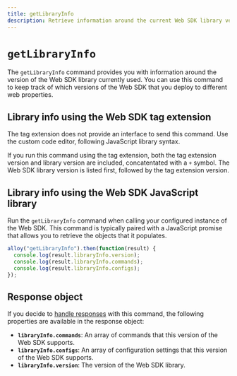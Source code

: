 ```yaml
---
title: getLibraryInfo
description: Retrieve information around the current Web SDK library version.
---
```

# `getLibraryInfo`

The `getLibraryInfo` command provides you with information around the version of the Web SDK library currently used. You can use this command to keep track of which versions of the Web SDK that you deploy to different web properties.

## Library info using the Web SDK tag extension

The tag extension does not provide an interface to send this command. Use the custom code editor, following JavaScript library syntax.

If you run this command using the tag extension, both the tag extension version and library version are included, concatentated with a `+` symbol. The Web SDK library version is listed first, followed by the tag extension version.

## Library info using the Web SDK JavaScript library

Run the `getLibraryInfo` command when calling your configured instance of the Web SDK. This command is typically paired with a JavaScript promise that allows you to retrieve the objects that it populates.

```js
alloy("getLibraryInfo").then(function(result) {
  console.log(result.libraryInfo.version);
  console.log(result.libraryInfo.commands);
  console.log(result.libraryInfo.configs);
});
```

## Response object

If you decide to [handle responses](../../handle-responses.md) with this command, the following properties are available in the response object:

* **`libraryInfo.commands`**: An array of commands that this version of the Web SDK supports.
* **`libraryInfo.configs`**: An array of configuration settings that this version of the Web SDK supports.
* **`libraryInfo.version`**: The version of the Web SDK library.
